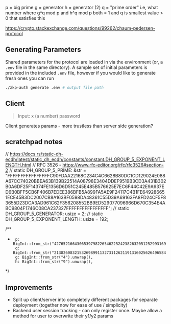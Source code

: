 p = big prime
g = generator
h = generator (2)
q = "prime order" i.e, what number where g^q mod p and h^q mod p both = 1 and q is smallest value > 0 that satisfies this

https://crypto.stackexchange.com/questions/99262/chaum-pedersen-protocol

## Generating Parameters
Shared parameters for the protocol are loaded in via the environment (or, a `.env` file in the same directory). A sample set of initial parameters is provided in the included `.env` file, however if you would like to generate fresh ones you can run
```bash
./zkp-auth generate .env # output file path
```


## Client
> Input: x (a number) password

Client generates params - more trustless than server side generation?


## scratchpad notes
// https://docs.rs/static-dh-ecdh/latest/static_dh_ecdh/constants/constant.DH_GROUP_5_EXPONENT_LENGTH.html
// RFC 3526 - https://www.rfc-editor.org/rfc/rfc3526#section-2
// static DH_GROUP_5_PRIME: &str = "FFFFFFFFFFFFFFFFC90FDAA22168C234C4C6628B80DC1CD129024E088A67CC74020BBEA63B139B22514A08798E3404DDEF9519B3CD3A431B302B0A6DF25F14374FE1356D6D51C245E485B576625E7EC6F44C42E9A637ED6B0BFF5CB6F406B7EDEE386BFB5A899FA5AE9F24117C4B1FE649286651ECE45B3DC2007CB8A163BF0598DA48361C55D39A69163FA8FD24CF5F83655D23DCA3AD961C62F356208552BB9ED529077096966D670C354E4ABC9804F1746C08CA237327FFFFFFFFFFFFFFFF";
// static DH_GROUP_5_GENERATOR: usize = 2;
// static DH_GROUP_5_EXPONENT_LENGTH: usize = 192;

/**
*      p: BigInt::from_str("42765216643065397982265462252423826320512529931694366715111734768493812630447").unwrap(),
       q: BigInt::from_str("21382608321532698991132731126211913160256264965847183357555867384246906315223").unwrap(),
       g: BigInt::from_str("4").unwrap(),
       h: BigInt::from_str("9").unwrap(),
*/

## Improvements
- Split up client/server into completely different packages for separate deployment (together now for ease of use / simplicity)
- Backend user session tracking - can only register once. Maybe allow a method for user to overwrite their y1/y2 params